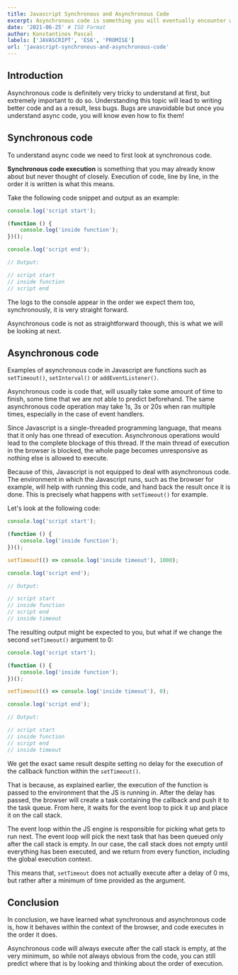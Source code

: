 ```yaml
---
title: Javascript Synchronous and Asynchronous Code
excerpt: Asynchronous code is something you will eventually encounter when learning Javascript. It is a very confusing topic and difficult to grasp at first, especially when not having background with other programming languages.
date: '2021-06-25' # ISO Format
author: Konstantinos Pascal
labels: ['JAVASCRIPT', 'ES6', 'PROMISE']
url: 'javascript-synchronous-and-asynchronous-code'
---
```


## Introduction

Asynchronous code is definitely very tricky to understand at first, but extremely important to do so. Understanding this topic will lead to writing better code and as a result, less bugs. Bugs are unavoidable but once you understand async code, you will know even how to fix them!

## Synchronous code

To understand async code we need to first look at synchronous code.

**Synchronous code execution** is something that you may already know about but never thought of closely. Execution of code, line by line, in the order it is written is what this means.

Take the following code snippet and output as an example:

```javascript
console.log('script start');

(function () {
	console.log('inside function');
})();

console.log('script end');

// Output:

// script start
// inside function
// script end
```

The logs to the console appear in the order we expect them too, synchronously, it is very straight forward.

Asynchronous code is not as straightforward thoough, this is what we will be looking at next.

## Asynchronous code

Examples of asynchronous code in Javascript are functions such as `setTimeout()`, `setInterval()` or `addEventListener()`.

Asynchronous code is code that, will usually take some amount of time to finish, some time that we are not able to predict beforehand. The same asynchronous code operation may take 1s, 3s or 20s when ran multiple times, especially in the case of event handlers.

Since Javascript is a single-threaded programming language, that means that it only has one thread of execution. Asynchronous operations would lead to the complete blockage of this thread. If the main thread of execution in the browser is blocked, the whole page becomes unresponsive as nothing else is allowed to execute.

Because of this, Javascript is not equipped to deal with asynchronous code. The environment in which the Javascript runs, such as the browser for example, will help with running this code, and hand back the result once it is done. This is precisely what happens with `setTimeout()` for example.

Let's look at the following code:

```javascript
console.log('script start');

(function () {
	console.log('inside function');
})();

setTimeout(() => console.log('inside timeout'), 1000);

console.log('script end');

// Output:

// script start
// inside function
// script end
// inside timeout
```

The resulting output might be expected to you, but what if we change the second `setTimeout()` argument to 0:

```javascript
console.log('script start');

(function () {
	console.log('inside function');
})();

setTimeout(() => console.log('inside timeout'), 0);

console.log('script end');

// Output:

// script start
// inside function
// script end
// inside timeout
```

We get the exact same result despite setting no delay for the execution of the callback function within the `setTimeout()`.

That is because, as explained earlier, the execution of the function is passed to the environment that the JS is running in. After the delay has passed, the browser will create a task containing the callback and push it to the task queue. From here, it waits for the event loop to pick it up and place it on the call stack.

The event loop within the JS engine is responsible for picking what gets to run next. The event loop will pick the next task that has been queued only after the call stack is empty. In our case, the call stack does not empty until everything has been executed, and we return from every function, including the global execution context.

This means that, `setTimeout` does not actually execute after a delay of 0 ms, but rather after a minimum of time provided as the argument.

## Conclusion

In conclusion, we have learned what synchronous and asynchronous code is, how it behaves within the context of the browser, and code executes in the order it does.

Asynchronous code will always execute after the call stack is empty, at the very minimum, so while not always obvious from the code, you can still predict where that is by looking and thinking about the order of execution.
